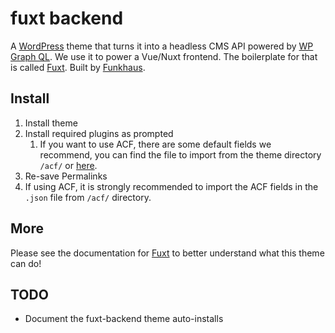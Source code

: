 # fuxt backend

A [WordPress](https://wordpress.org/) theme that turns it into a headless CMS API powered by [WP Graph QL](https://www.wpgraphql.com/). We use it to power a Vue/Nuxt frontend. The boilerplate for that is called [Fuxt](https://github.com/funkhaus/fuxt). Built by [Funkhaus](http://funkhaus.us/).

## Install

1.  Install theme
1.  Install required plugins as prompted
    1.  If you want to use ACF, there are some default fields we recommend, you can find the file to import from the theme directory `/acf/` or [here](https://github.com/funkhaus/fuxt-backend/tree/master/acf).
1.  Re-save Permalinks
1.  If using ACF, it is strongly recommended to import the ACF fields in the `.json` file from `/acf/` directory.

## More

Please see the documentation for [Fuxt](https://github.com/funkhaus/fuxt) to better understand what this theme can do!

## TODO

-   Document the fuxt-backend theme auto-installs
